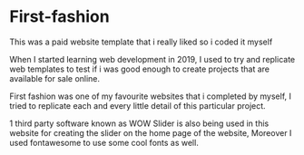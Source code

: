 # First-fashion
This was a paid website template that i really liked so i coded it myself

When I started learning web development in 2019, I used to try and replicate web templates to test if i was good enough to create projects that are available
for sale online.

First fashion was one of my favourite websites that i completed by myself, I tried to replicate each and every little detail of this particular project.

1 third party software known as WOW Slider is also being used in this website for creating the slider on the home page of the website, Moreover I used fontawesome
to use some cool fonts as well.
